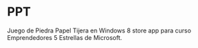 PPT
===

Juego de Piedra Papel Tijera en Windows 8 store app para curso Emprendedores 5 Estrellas de Microsoft.

